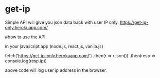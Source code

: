 # get-ip

Simple API will give you json data back with user IP only.
https://get-ip-only.herokuapp.com/

#how to use the API.

in your javascript app (node.js, react.js, vanila.js)

fetch('https://get-ip-only.herokuapp.com/')
.then(r => r.json())
.then(resp => console.log(resp.ip))

above code will log user ip address in the browser.
